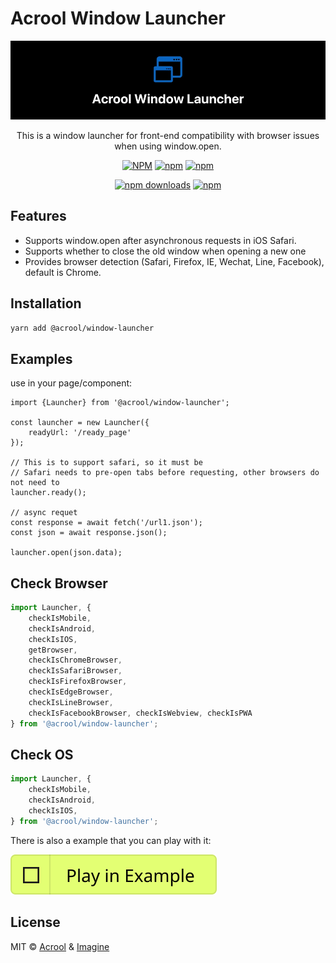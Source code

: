 # Acrool Window Launcher


<a href="https://acrool-window-launcher.pages.dev/" title="Acrool Window Launcher - This is a window launcher for front-end compatibility with browser issues when using window.open">
    <img src="https://raw.githubusercontent.com/acrool/acrool-window-launcher/main/example/public/og.webp" alt="Acrool Window Launcher Logo"/>
</a>

<p align="center">
    This is a window launcher for front-end compatibility with browser issues when using window.open.
</p>

<div align="center">


[![NPM](https://img.shields.io/npm/v/@acrool/window-launcher.svg?style=for-the-badge)](https://www.npmjs.com/package/@acrool/window-launcher)
[![npm](https://img.shields.io/bundlejs/size/@acrool/window-launcher?style=for-the-badge)](https://github.com/acrool/@acrool/window-launcher/blob/main/LICENSE)
[![npm](https://img.shields.io/npm/l/@acrool/window-launcher?style=for-the-badge)](https://github.com/acrool/window-launcher/blob/main/LICENSE)

[![npm downloads](https://img.shields.io/npm/dm/@acrool/window-launcher.svg?style=for-the-badge)](https://www.npmjs.com/package/@acrool/window-launcher)
[![npm](https://img.shields.io/npm/dt/@acrool/window-launcher.svg?style=for-the-badge)](https://www.npmjs.com/package/@acrool/window-launcher)


</div>


## Features

- Supports window.open after asynchronous requests in iOS Safari.
- Supports whether to close the old window when opening a new one
- Provides browser detection (Safari, Firefox, IE, Wechat, Line, Facebook), default is Chrome.

## Installation

```bash
yarn add @acrool/window-launcher
```

## Examples

use in your page/component:
```tsx
import {Launcher} from '@acrool/window-launcher';

const launcher = new Launcher({
    readyUrl: '/ready_page'
});

// This is to support safari, so it must be
// Safari needs to pre-open tabs before requesting, other browsers do not need to
launcher.ready();

// async requet
const response = await fetch('/url1.json');
const json = await response.json();

launcher.open(json.data);
```

## Check Browser

```ts
import Launcher, {
    checkIsMobile,
    checkIsAndroid,
    checkIsIOS,
    getBrowser,
    checkIsChromeBrowser,
    checkIsSafariBrowser,
    checkIsFirefoxBrowser,
    checkIsEdgeBrowser,
    checkIsLineBrowser,
    checkIsFacebookBrowser, checkIsWebview, checkIsPWA
} from '@acrool/window-launcher';
```

## Check OS

```ts
import Launcher, {
    checkIsMobile,
    checkIsAndroid,
    checkIsIOS,
} from '@acrool/window-launcher';
```



There is also a example that you can play with it:

[![Play react-editext-example](https://raw.githubusercontent.com/acrool/acrool-window-launcher/main/play-in-example-button.svg)](https://acrool-window-launcher.pages.dev)


## License

MIT © [Acrool](https://github.com/acrool) & [Imagine](https://github.com/imagine10255)

